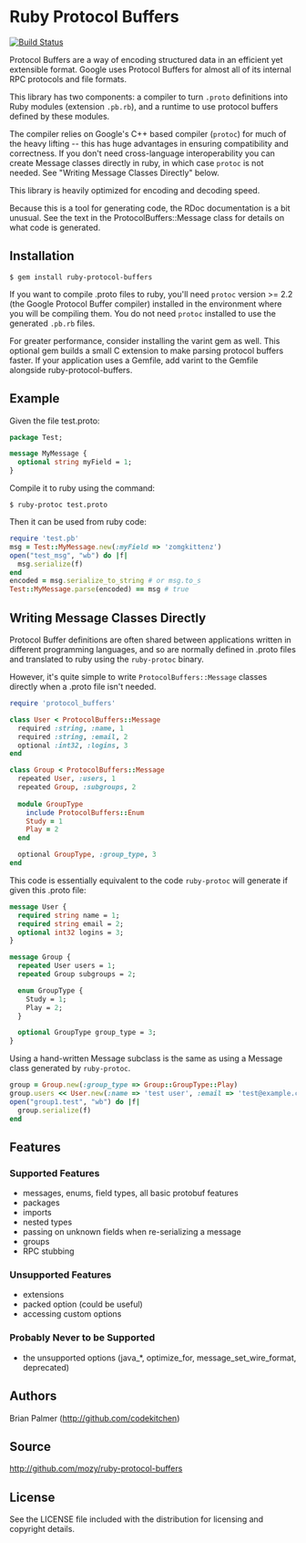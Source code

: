 # Ruby Protocol Buffers

[![Build Status](https://travis-ci.org/codekitchen/ruby-protocol-buffers.png?branch=master)](https://travis-ci.org/codekitchen/ruby-protocol-buffers)

Protocol Buffers are a way of encoding structured data in an efficient yet
extensible format. Google uses Protocol Buffers for almost all of its
internal RPC protocols and file formats.

This library has two components: a compiler to turn `.proto` definitions
into Ruby modules (extension `.pb.rb`), and a runtime to use protocol
buffers defined by these modules.

The compiler relies on Google's C++ based compiler (`protoc`) for much of
the heavy lifting -- this has huge advantages in ensuring compatibility and
correctness. If you don't need cross-language interoperability you can
create Message classes directly in ruby, in which case `protoc` is not
needed. See "Writing Message Classes Directly" below.

This library is heavily optimized for encoding and decoding speed.

Because this is a tool for generating code, the RDoc documentation is a bit
unusual. See the text in the ProtocolBuffers::Message class for details on
what code is generated.

## Installation

    $ gem install ruby-protocol-buffers

If you want to compile .proto files to ruby, you'll need `protoc` version >=
2.2 (the Google Protocol Buffer compiler) installed in the environment where
you will be compiling them.  You do not need `protoc` installed to use the
generated `.pb.rb` files.

For greater performance, consider installing the varint gem as well.  This
optional gem builds a small C extension to make parsing protocol buffers
faster. If your application uses a Gemfile, add varint to the Gemfile
alongside ruby-protocol-buffers.

## Example

Given the file test.proto:

```protobuf
package Test;

message MyMessage {
  optional string myField = 1;
}
```

Compile it to ruby using the command:

    $ ruby-protoc test.proto

Then it can be used from ruby code:

```ruby
require 'test.pb'
msg = Test::MyMessage.new(:myField => 'zomgkittenz')
open("test_msg", "wb") do |f|
  msg.serialize(f)
end
encoded = msg.serialize_to_string # or msg.to_s
Test::MyMessage.parse(encoded) == msg # true
```

## Writing Message Classes Directly

Protocol Buffer definitions are often shared between applications written in
different programming languages, and so are normally defined in .proto files
and translated to ruby using the `ruby-protoc` binary.

However, it's quite simple to write `ProtocolBuffers::Message` classes
directly when a .proto file isn't needed.

```ruby
require 'protocol_buffers'

class User < ProtocolBuffers::Message
  required :string, :name, 1
  required :string, :email, 2
  optional :int32, :logins, 3
end

class Group < ProtocolBuffers::Message
  repeated User, :users, 1
  repeated Group, :subgroups, 2
  
  module GroupType
    include ProtocolBuffers::Enum
    Study = 1
    Play = 2
  end

  optional GroupType, :group_type, 3
end
```

This code is essentially equivalent to the code `ruby-protoc` will generate
if given this .proto file:

```protobuf
message User {
  required string name = 1;
  required string email = 2;
  optional int32 logins = 3;
}

message Group {
  repeated User users = 1;
  repeated Group subgroups = 2;

  enum GroupType {
    Study = 1;
    Play = 2;
  }

  optional GroupType group_type = 3;
}

```

Using a hand-written Message subclass is the same as using a Message class
generated by `ruby-protoc`.

```ruby
group = Group.new(:group_type => Group::GroupType::Play)
group.users << User.new(:name => 'test user', :email => 'test@example.com')
open("group1.test", "wb") do |f|
  group.serialize(f)
end
```

## Features

### Supported Features

* messages, enums, field types, all basic protobuf features
* packages
* imports
* nested types
* passing on unknown fields when re-serializing a message
* groups
* RPC stubbing

### Unsupported Features

* extensions
* packed option (could be useful)
* accessing custom options

### Probably Never to be Supported

* the unsupported options (java_*, optimize_for, message_set_wire_format,
  deprecated)

## Authors

Brian Palmer (http://github.com/codekitchen)

## Source

http://github.com/mozy/ruby-protocol-buffers

## License

See the LICENSE file included with the distribution for licensing and
copyright details.

